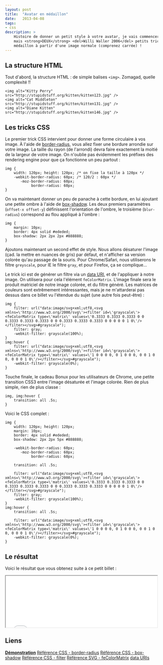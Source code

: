 ```yaml
---
layout: post
title:  "Avatar en médaillon"
date:   2013-04-08
tags:
- css
description: >
    Histoire de donner un petit style à votre avatar, je vais commencer avec pas un,
    mais <strong>DEUX</strong> <del>Willi Waller 2006</del> petits tricks CSS pour générer un
    médaillon à partir d'une image normale (comprenez carrée) !
---
```


## La structure HTML

Tout d'abord, la structure HTML : de simple balises `<img>`. Zomagad, quelle complexité !!

    <img alt="Kitty Perry" src="http://stupidstuff.org/kitten/kitten123.jpg" />
    <img alt="Cat Middleton" src="http://stupidstuff.org/kitten/kitten131.jpg" />
    <img alt="Diane Kitten" src="http://stupidstuff.org/kitten/kitten146.jpg" />

## Les tricks CSS

Le premier trick CSS intervient pour donner une forme circulaire à vos image. À l'aide de [border-radius](https://developer.mozilla.org/fr/docs/CSS/border-radius), vous allez fixer une bordure arrondie sur votre image. La taille du rayon (de l'arrondi) devra faire exactement la moitié de la largeur de votre image. On n'oublie pas évidemment les préfixes des rendering engine pour que ça fonctionne un peu partout :

    img {
        width: 120px; height: 120px; /* on fixe la taille à 120px */
        -webkit-border-radius: 60px; /* 120/2 : 60px */
           -moz-border-radius: 60px;
                border-radius: 60px;
    }

On va maintenant donner un peu de panache à cette bordure, en lui ajoutant une petite ombre à l'aide de [box-shadow](https://developer.mozilla.org/fr/docs/CSS/box-shadow). Les deux premiers paramètres (`offset-x offset-y`) définissent l'orientation de l'ombre, le troisième (`blur-radius`) correspond au flou appliqué à l'ombre :

    img {
        margin: 10px;
        border: 4px solid #ededed;
        box-shadow: 2px 2px 2px #888888;
    }

Ajoutons maintenant un second effet de style. Nous allons désaturer l'image (çad. la mettre en nuances de gris) par défaut, et n'afficher sa version colorée qu'au passage de la souris. Pour Chrome/Safari, nous utiliserons le filtre `greyscale`, pour IE le filtre `gray`, et pour Firefox, ça se complique...

Le trick ici est de générer un filtre via un [data URI](https://developer.mozilla.org/en-US/docs/data_URIs), et de l'appliquer à notre image. On utilisera pour cela l'élément `feColorMatrix`. L'image finale sera le produit matriciel de notre image colorée, et du filtre généré. Les matrices de couleurs sont extrêmement intéressantes, mais je ne m'attarderai pas dessus dans ce billet vu l'étendue du sujet (une autre fois peut-être) :

    img {
        filter: url("data:image/svg+xml;utf8,<svg xmlns=\'http://www.w3.org/2000/svg\'><filter id=\'grayscale\'><feColorMatrix type=\'matrix\' values=\'0.3333 0.3333 0.3333 0 0 0.3333 0.3333 0.3333 0 0 0.3333 0.3333 0.3333 0 0 0 0 0 1 0\'/></filter></svg>#grayscale");
        filter: gray;
        -webkit-filter: grayscale(100%);
    }
    img:hover {
        filter: url("data:image/svg+xml;utf8,<svg xmlns=\'http://www.w3.org/2000/svg\'><filter id=\'grayscale\'><feColorMatrix type=\'matrix\' values=\'1 0 0 0 0, 0 1 0 0 0, 0 0 1 0 0, 0 0 0 1 0\'/></filter></svg>#grayscale");
        -webkit-filter: grayscale(0%);
    }

Touche finale, le cadeau Bonux pour les utilisateurs de Chrome, une petite transition CSS3 entre l'image désaturée et l'image colorée. Rien de plus simple, rien de plus classe :

    img, img:hover {
        transition: all .5s;
    }

Voici le CSS complet :

    img {
        width: 120px; height: 120px;
        margin: 10px;
        border: 4px solid #ededed;
        box-shadow: 2px 2px 5px #888888;

        -webkit-border-radius: 60px;
           -moz-border-radius: 60px;
                border-radius: 60px;

        transition: all .5s;

        filter: url("data:image/svg+xml;utf8,<svg xmlns=\'http://www.w3.org/2000/svg\'><filter id=\'grayscale\'><feColorMatrix type=\'matrix\' values=\'0.3333 0.3333 0.3333 0 0 0.3333 0.3333 0.3333 0 0 0.3333 0.3333 0.3333 0 0 0 0 0 1 0\'/></filter></svg>#grayscale");
        filter: gray;
        -webkit-filter: grayscale(100%);
    }
    img:hover {
        transition: all .5s;

        filter: url("data:image/svg+xml;utf8,<svg xmlns=\'http://www.w3.org/2000/svg\'><filter id=\'grayscale\'><feColorMatrix type=\'matrix\' values=\'1 0 0 0 0, 0 1 0 0 0, 0 0 1 0 0, 0 0 0 1 0\'/></filter></svg>#grayscale");
        -webkit-filter: grayscale(0%);
    }

## Le résultat

Voici le résultat que vous obtenez suite à ce petit billet :

<center><iframe src="{{ site.url }}/demos/avatar-en-medaillon/index.html" width="500" height="170"></iframe></center>


## Liens
[**Démonstration**](http://blog.smarchal.com/demos/avatar-en-medaillon/index.html)
[Référence CSS - border-radius](https://developer.mozilla.org/fr/docs/CSS/border-radius)
[Référence CSS - box-shadow](https://developer.mozilla.org/fr/docs/CSS/box-shadow)
[Référence CSS - filter](https://developer.mozilla.org/fr/docs/CSS/filter)
[Référence SVG - feColorMatrix](https://developer.mozilla.org/en-US/docs/SVG/Element/feColorMatrix)
[data URIs](https://developer.mozilla.org/en-US/docs/data_URIs)